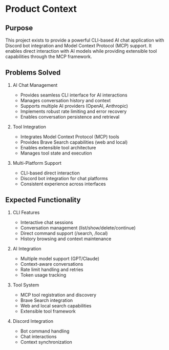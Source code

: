 # Product Context

## Purpose
This project exists to provide a powerful CLI-based AI chat application with Discord bot integration and Model Context Protocol (MCP) support. It enables direct interaction with AI models while providing extensible tool capabilities through the MCP framework.

## Problems Solved
1. AI Chat Management
   - Provides seamless CLI interface for AI interactions
   - Manages conversation history and context
   - Supports multiple AI providers (OpenAI, Anthropic)
   - Implements robust rate limiting and error recovery
   - Enables conversation persistence and retrieval

2. Tool Integration
   - Integrates Model Context Protocol (MCP) tools
   - Provides Brave Search capabilities (web and local)
   - Enables extensible tool architecture
   - Manages tool state and execution

3. Multi-Platform Support
   - CLI-based direct interaction
   - Discord bot integration for chat platforms
   - Consistent experience across interfaces

## Expected Functionality
1. CLI Features
   - Interactive chat sessions
   - Conversation management (list/show/delete/continue)
   - Direct command support (/search, /local)
   - History browsing and context maintenance

2. AI Integration
   - Multiple model support (GPT/Claude)
   - Context-aware conversations
   - Rate limit handling and retries
   - Token usage tracking

3. Tool System
   - MCP tool registration and discovery
   - Brave Search integration
   - Web and local search capabilities
   - Extensible tool framework

4. Discord Integration
   - Bot command handling
   - Chat interactions
   - Context synchronization
